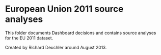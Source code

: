 # European Union 2011 source analyses

This folder documents Dashboard decisions and contains source analyses for the EU 2011 dataset.

<!-- Remove?

For an overview of the public EU dataset please refer to [https://github.com/quintel/etdataset-public/tree/master/data/eu/2011](https://github.com/quintel/etdataset/tree/master/data/eu/2011). Those who have purchased the relevant proprietary IEA data files, may access the private repository.

-->

Created by Richard Deuchler around August 2013.

